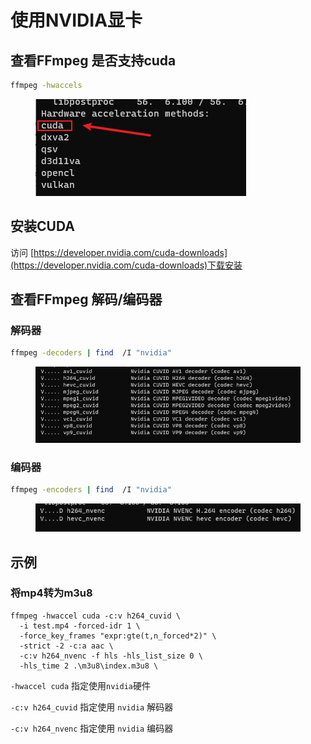 # 使用NVIDIA显卡

## 查看FFmpeg 是否支持cuda

```bash
ffmpeg -hwaccels
```

<figure><img src="../.gitbook/assets/Snipaste_2022-09-02_13-05-05.png" alt=""><figcaption></figcaption></figure>

## 安装CUDA

访问 [https://developer.nvidia.com/cuda-downloads](https://developer.nvidia.com/cuda-downloads)下载安装

## 查看FFmpeg 解码/编码器

### 解码器

```bash
ffmpeg -decoders | find  /I "nvidia"
```

<figure><img src="../.gitbook/assets/Snipaste_2022-09-02_13-09-17.png" alt=""><figcaption></figcaption></figure>

### 编码器

```bash
ffmpeg -encoders | find  /I "nvidia"
```

<figure><img src="../.gitbook/assets/Snipaste_2022-09-02_13-16-15.png" alt=""><figcaption></figcaption></figure>

## 示例

### 将mp4转为m3u8

```
ffmpeg -hwaccel cuda -c:v h264_cuvid \
  -i test.mp4 -forced-idr 1 \
  -force_key_frames "expr:gte(t,n_forced*2)" \
  -strict -2 -c:a aac \
  -c:v h264_nvenc -f hls -hls_list_size 0 \
  -hls_time 2 .\m3u8\index.m3u8 \

```

`-hwaccel cuda`  指定使用`nvidia`硬件

`-c:v h264_cuvid` 指定使用 `nvidia` 解码器

`-c:v h264_nvenc` 指定使用 `nvidia` 编码器







